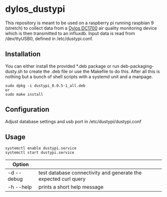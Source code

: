 # dylos_dustypi
This repository is meant to be used on a raspberry pi running raspbian 9 (stretch) to collect data from a [Dylos DC1700](http://www.dylosproducts.com/dc1700.html) air quality monitoring device which is then transmitted to an influxdb.
Input data is read from /dev/ttyUSB0, defined in /etc/dustypi.conf.


## Installation
You can either install the provided *.deb package or run deb-packaging-dusty.sh to create the .deb file or use the Makefile to do this. After all this is nothing but a bunch of shell scripts with a systemd unit and a manpage.
```
sudo dpkg -i dustypi_0.0.5-1_all.deb
or
sudo make install
```

## Configuration
Adjust database settings and usb port in /etc/dustypi/dustypi.conf 

## Usage
```
systemctl enable dustypi.service 
systemctl start dustypi.service
```

| Option |  |
| ---- | ---- |
| -d --debug | test database connectivity and generate the expected curl query |
| -h --help | prints a short help message |

